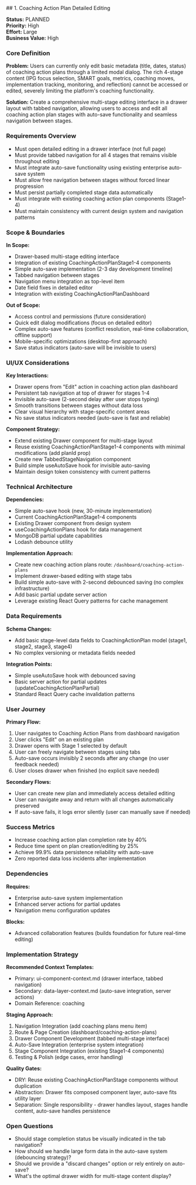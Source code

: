 <section id="1-coaching-action-plan-detailed-editing">
## 1. Coaching Action Plan Detailed Editing

**Status:** PLANNED  
**Priority:** High  
**Effort:** Large  
**Business Value:** High

### Core Definition
**Problem:** Users can currently only edit basic metadata (title, dates, status) of coaching action plans through a limited modal dialog. The rich 4-stage content (IPG focus selection, SMART goals, metrics, coaching moves, implementation tracking, monitoring, and reflection) cannot be accessed or edited, severely limiting the platform's coaching functionality.

**Solution:** Create a comprehensive multi-stage editing interface in a drawer layout with tabbed navigation, allowing users to access and edit all coaching action plan stages with auto-save functionality and seamless navigation between stages.

### Requirements Overview
- Must open detailed editing in a drawer interface (not full page)
- Must provide tabbed navigation for all 4 stages that remains visible throughout editing
- Must integrate auto-save functionality using existing enterprise auto-save system
- Must allow free navigation between stages without forced linear progression
- Must persist partially completed stage data automatically
- Must integrate with existing coaching action plan components (Stage1-4)
- Must maintain consistency with current design system and navigation patterns

### Scope & Boundaries

**In Scope:**
- Drawer-based multi-stage editing interface
- Integration of existing CoachingActionPlanStage1-4 components
- Simple auto-save implementation (2-3 day development timeline)
- Tabbed navigation between stages
- Navigation menu integration as top-level item
- Date field fixes in detailed editor
- Integration with existing CoachingActionPlanDashboard

**Out of Scope:**
- Access control and permissions (future consideration)
- Quick edit dialog modifications (focus on detailed editor)
- Complex auto-save features (conflict resolution, real-time collaboration, offline support)
- Mobile-specific optimizations (desktop-first approach)
- Save status indicators (auto-save will be invisible to users)

### UI/UX Considerations

**Key Interactions:**
- Drawer opens from "Edit" action in coaching action plan dashboard
- Persistent tab navigation at top of drawer for stages 1-4
- Invisible auto-save (2-second delay after user stops typing)
- Smooth transitions between stages without data loss
- Clear visual hierarchy with stage-specific content areas
- No save status indicators needed (auto-save is fast and reliable)

**Component Strategy:**
- Extend existing Drawer component for multi-stage layout
- Reuse existing CoachingActionPlanStage1-4 components with minimal modifications (add planId prop)
- Create new TabbedStageNavigation component
- Build simple useAutoSave hook for invisible auto-saving
- Maintain design token consistency with current patterns

### Technical Architecture

**Dependencies:**
- Simple auto-save hook (new, 30-minute implementation)
- Current CoachingActionPlanStage1-4 components
- Existing Drawer component from design system
- useCoachingActionPlans hook for data management
- MongoDB partial update capabilities
- Lodash debounce utility

**Implementation Approach:**
- Create new coaching action plans route: `/dashboard/coaching-action-plans`
- Implement drawer-based editing with stage tabs
- Build simple auto-save with 2-second debounced saving (no complex infrastructure)
- Add basic partial update server action
- Leverage existing React Query patterns for cache management

### Data Requirements

**Schema Changes:**
- Add basic stage-level data fields to CoachingActionPlan model (stage1, stage2, stage3, stage4)
- No complex versioning or metadata fields needed

**Integration Points:**
- Simple useAutoSave hook with debounced saving
- Basic server action for partial updates (updateCoachingActionPlanPartial)
- Standard React Query cache invalidation patterns

### User Journey

**Primary Flow:**
1. User navigates to Coaching Action Plans from dashboard navigation
2. User clicks "Edit" on an existing plan
3. Drawer opens with Stage 1 selected by default
4. User can freely navigate between stages using tabs
5. Auto-save occurs invisibly 2 seconds after any change (no user feedback needed)
6. User closes drawer when finished (no explicit save needed)

**Secondary Flows:**
- User can create new plan and immediately access detailed editing
- User can navigate away and return with all changes automatically preserved
- If auto-save fails, it logs error silently (user can manually save if needed)

### Success Metrics
- Increase coaching action plan completion rate by 40%
- Reduce time spent on plan creation/editing by 25%
- Achieve 99.9% data persistence reliability with auto-save
- Zero reported data loss incidents after implementation

### Dependencies
**Requires:** 
- Enterprise auto-save system implementation
- Enhanced server actions for partial updates
- Navigation menu configuration updates

**Blocks:** 
- Advanced collaboration features (builds foundation for future real-time editing)

### Implementation Strategy

**Recommended Context Templates:**
- Primary: ui-component-context.md (drawer interface, tabbed navigation)
- Secondary: data-layer-context.md (auto-save integration, server actions)
- Domain Reference: coaching

**Staging Approach:**
1. Navigation Integration (add coaching plans menu item)
2. Route & Page Creation (dashboard/coaching-action-plans)
3. Drawer Component Development (tabbed multi-stage interface)
4. Auto-Save Integration (enterprise system integration)
5. Stage Component Integration (existing Stage1-4 components)
6. Testing & Polish (edge cases, error handling)

**Quality Gates:**
- DRY: Reuse existing CoachingActionPlanStage components without duplication
- Abstraction: Drawer fits composed component layer, auto-save fits utility layer
- Separation: Single responsibility - drawer handles layout, stages handle content, auto-save handles persistence

### Open Questions
- Should stage completion status be visually indicated in the tab navigation?
- How should we handle large form data in the auto-save system (debouncing strategy)?
- Should we provide a "discard changes" option or rely entirely on auto-save?
- What's the optimal drawer width for multi-stage content display?

</section>